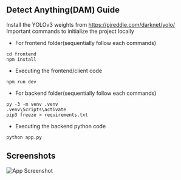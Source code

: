 ## Detect Anything(DAM) Guide
Install the YOLOv3 weights from https://pjreddie.com/darknet/yolo/
Important commands to initialize the project locally

- For frontend folder(sequentially follow each commands)
```
cd frontend
npm install
```
- Executing the frontend/client code
```
npm run dev
```
- For backend folder(sequentially follow each commands)
```
py -3 -m venv .venv
.venv\Scripts\activate
pip3 freeze > requirements.txt
```
- Executing the backend python code
```
python app.py
```
## Screenshots

![App Screenshot](https://via.placeholder.com/468x300?text=App+Screenshot+Here)

